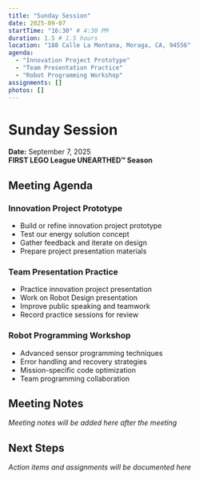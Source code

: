 ```yaml
---
title: "Sunday Session"
date: 2025-09-07
startTime: "16:30" # 4:30 PM
duration: 1.5 # 1.5 hours
location: "188 Calle La Montana, Moraga, CA, 94556"
agenda:
  - "Innovation Project Prototype"
  - "Team Presentation Practice"
  - "Robot Programming Workshop"
assignments: []
photos: []
---
```


# Sunday Session
**Date:** September 7, 2025  
**FIRST LEGO League UNEARTHED™ Season**

## Meeting Agenda

### Innovation Project Prototype
- Build or refine innovation project prototype
- Test our energy solution concept
- Gather feedback and iterate on design
- Prepare project presentation materials

### Team Presentation Practice
- Practice innovation project presentation
- Work on Robot Design presentation
- Improve public speaking and teamwork
- Record practice sessions for review

### Robot Programming Workshop
- Advanced sensor programming techniques
- Error handling and recovery strategies
- Mission-specific code optimization
- Team programming collaboration

## Meeting Notes

*Meeting notes will be added here after the meeting*

## Next Steps

*Action items and assignments will be documented here*